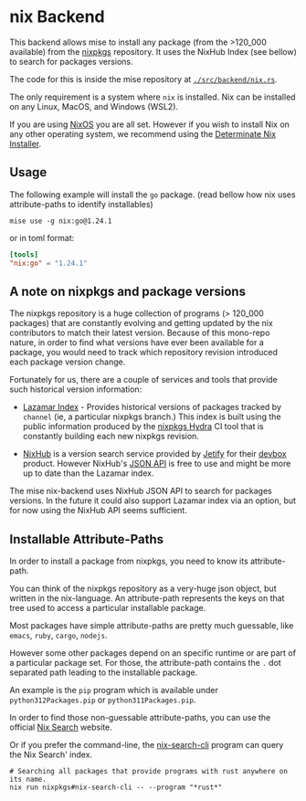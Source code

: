 # nix Backend

This backend allows mise to install any package (from the >120_000 available) from the [nixpkgs](https://github.com/NixOS/nixpkgs/) repository. It uses the NixHub Index (see bellow) to search for packages versions.

The code for this is inside the mise repository at [`./src/backend/nix.rs`](https://github.com/jdx/mise/blob/main/src/backend/nix.rs).

The only requirement is a system where `nix` is installed. Nix can be installed on any Linux, MacOS, and Windows (WSL2).

If you are using [NixOS](https://nixos.org/download/) you are all set.
However if you wish to install Nix on any other operating system, we recommend using the [Determinate Nix Installer](https://determinate.systems/nix-installer/).

## Usage

The following example will install the `go` package.
(read bellow how nix uses attribute-paths to identify installables)

```
mise use -g nix:go@1.24.1
```

or in toml format:

```toml
[tools]
"nix:go" = "1.24.1"
```

## A note on nixpkgs and package versions

The nixpkgs repository is a huge collection of programs (> 120_000 packages) that are constantly evolving and getting updated by the nix contributors to match their latest version. Because of this mono-repo nature, in order to find what versions have ever been available for a package, you would need to track which repository revision introduced each package version change.

Fortunately for us, there are a couple of services and tools that provide such
historical version information:

- [Lazamar Index](https://lazamar.co.uk/nix-versions/) - Provides historical versions of packages tracked by `channel` (ie, a particular nixpkgs branch.) This index is built using the public information produced by the [nixpkgs Hydra](https://hydra.nixos.org/project/nixpkgs) CI tool that is constantly building each new nixpkgs revision.

- [NixHub](https://www.nixhub.io/) is a version search service provided by [Jetify](https://www.jetify.com/) for their [devbox](https://www.jetify.com/devbox) product. However NixHub's [JSON API](https://www.jetify.com/docs/nixhub/) is free to use and might be more up to date than the Lazamar index.

The mise nix-backend uses NixHub JSON API to search for packages versions.
In the future it could also support Lazamar index via an option, but for now
using the NixHub API seems sufficient.

## Installable Attribute-Paths

In order to install a package from nixpkgs, you need to know its attribute-path.

You can think of the nixpkgs repository as a very-huge json object, but
written in the nix-language. An attribute-path represents the keys on that
tree used to access a particular installable package.

Most packages have simple attribute-paths are pretty much guessable, like
`emacs`, `ruby`, `cargo`, `nodejs`.

However some other packages depend on an specific runtime or are part of a
particular package set. For those, the attribute-path contains the `.` dot
separated path leading to the installable package.

An example is the `pip` program which is available under `python312Packages.pip` or `python311Packages.pip`.

In order to find those non-guessable attribute-paths, you can use the official
[Nix Search](https://search.nixos.org/packages) website.

Or if you prefer the command-line, the [nix-search-cli](https://github.com/peterldowns/nix-search-cli) program can query the Nix Search' index.

```
# Searching all packages that provide programs with rust anywhere on its name.
nix run nixpkgs#nix-search-cli -- --program "*rust*"
```
